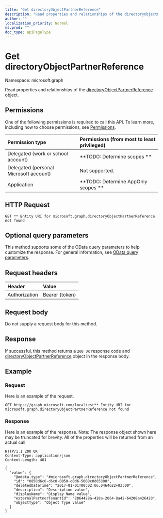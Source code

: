 ```yaml
---
title: "Get directoryObjectPartnerReference"
description: "Read properties and relationships of the directoryObjectPartnerReference object."
author: ""
localization_priority: Normal
ms.prod: ""
doc_type: apiPageType
---
```


# Get directoryObjectPartnerReference

Namespace: microsoft.graph

Read properties and relationships of the [directoryObjectPartnerReference](../resources/directoryobjectpartnerreference.md) object.

## Permissions
One of the following permissions is required to call this API. To learn more, including how to choose permissions, see [Permissions](/concepts/permissions-reference.md).

|Permission type|Permissions (from most to least privileged)|
|:---|:---|
|Delegated (work or school account)|**TODO: Determine scopes **|
|Delegated (personal Microsoft account)|Not supported.|
|Application|**TODO: Determine AppOnly scopes **|

## HTTP Request
<!-- {
  "blockType": "ignored"
}
-->
``` http
GET ** Entity URI for microsoft.graph.directoryObjectPartnerReference not found
```

## Optional query parameters
This method supports some of the OData query parameters to help customize the response. For general information, see [OData query parameters](/graph/query-parameters).

## Request headers
|Header|Value|
|:---|:---|
|Authorization|Bearer {token}|

## Request body
Do not supply a request body for this method.

## Response
If successful, this method returns a `200 OK` response code and [directoryObjectPartnerReference](../resources/directoryobjectpartnerreference.md) object in the response body.

## Example

### Request
Here is an example of the request.
<!-- {
  "blockType": "request",
  "name": "get_directoryobjectpartnerreference"
}
-->
``` http
GET https://graph.microsoft.com/localtest** Entity URI for microsoft.graph.directoryObjectPartnerReference not found
```

### Response
Here is an example of the response. Note: The response object shown here may be truncated for brevity. All of the properties will be returned from an actual call.
<!-- {
  "blockType": "response",
  "truncated": true,
  "@odata.type": "microsoft.graph.directoryObjectPartnerReference"
}
-->
``` http
HTTP/1.1 200 OK
Content-Type: application/json
Content-Length: 401

{
  "value": {
    "@odata.type": "#microsoft.graph.directoryObjectPartnerReference",
    "id": "0850d6c0-d6c0-0850-c0d6-5008c0d65008",
    "deletedDateTime": "2017-01-01T00:02:06.0464622+03:00",
    "description": "Description value",
    "displayName": "Display Name value",
    "externalPartnerTenantId": "2064428a-428a-2064-8a42-64208a426420",
    "objectType": "Object Type value"
  }
}
```

